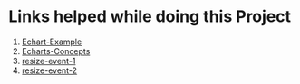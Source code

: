 # Links helped while doing this Project

1. [Echart-Example](https://echarts.apache.org/examples/en/index.html)
2. [Echarts-Concepts](https://echarts.apache.org/en/tutorial.3.html#ECharts%20Basic%20Concepts%20Overview)
3. [resize-event-1](https://stackoverflow.com/questions/27800171/echarts-how-to-use-the-resize-event-of-the-window)
4. [resize-event-2](https://codepen.io/liar0320/pen/JQojRQ)
